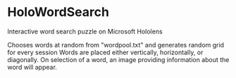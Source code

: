 # HoloWordSearch

Interactive word search puzzle on Microsoft Hololens

Chooses words at random from "wordpool.txt" and generates random grid for every session
Words are placed either vertically, horizontally, or diagonally. 
On selection of a word, an image providing information about the word will appear.
